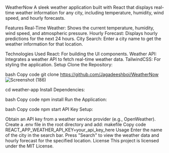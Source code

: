 WeatherNow
A sleek weather application built with React that displays real-time weather information for any city, including temperature, humidity, wind speed, and hourly forecasts.

Features
Real-Time Weather: Shows the current temperature, humidity, wind speed, and atmospheric pressure.
Hourly Forecast: Displays hourly predictions for the next 24 hours.
City Search: Enter a city name to get the weather information for that location.

Technologies Used
React: For building the UI components.
Weather API: Integrates a weather API to fetch real-time weather data.
TailwindCSS: For styling the application.
Setup
Clone the Repository:

bash
Copy code
git clone https://github.com/Jagadeeshboi/WeatherNow  ![Screenshot (186)](https://github.com/user-attachments/assets/17c394d0-ffdc-4562-963b-06d8d0da1cc4)

cd weather-app
Install Dependencies:

bash
Copy code
npm install
Run the Application:

bash
Copy code
npm start
API Key Setup:

Obtain an API key from a weather service provider (e.g., OpenWeather).
Create a .env file in the root directory and add:
makefile
Copy code
REACT_APP_WEATHER_API_KEY=your_api_key_here
Usage
Enter the name of the city in the search bar.
Press "Search" to view the weather data and hourly forecast for the specified location.
License
This project is licensed under the MIT License.

